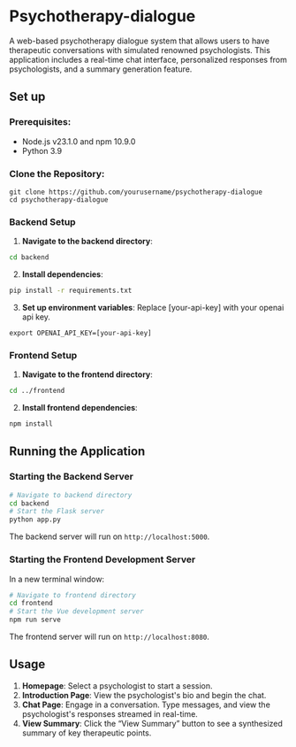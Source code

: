 # Psychotherapy-dialogue

A web-based psychotherapy dialogue system that allows users to have therapeutic conversations with simulated renowned psychologists. This application includes a real-time chat interface, personalized responses from psychologists, and a summary generation feature.


## Set up

### Prerequisites:
- Node.js v23.1.0 and npm 10.9.0
- Python 3.9

### Clone the Repository:
```
git clone https://github.com/yourusername/psychotherapy-dialogue
cd psychotherapy-dialogue
```

### Backend Setup

1. **Navigate to the backend directory**:
```bash
cd backend
```
2. **Install dependencies**:
```bash
pip install -r requirements.txt
```

3. **Set up environment variables**:
Replace [your-api-key] with your openai api key.
```
export OPENAI_API_KEY=[your-api-key]
```

### Frontend Setup

1. **Navigate to the frontend directory**:
```bash
cd ../frontend
```

2. **Install frontend dependencies**:
```bash
npm install
```

## Running the Application

### Starting the Backend Server

```bash
# Navigate to backend directory
cd backend
# Start the Flask server
python app.py
```

The backend server will run on `http://localhost:5000`.

### Starting the Frontend Development Server

In a new terminal window:

```bash
# Navigate to frontend directory
cd frontend
# Start the Vue development server
npm run serve
```

The frontend server will run on `http://localhost:8080`.


## Usage

1. **Homepage**: Select a psychologist to start a session.
2. **Introduction Page**: View the psychologist's bio and begin the chat.
3. **Chat Page**: Engage in a conversation. Type messages, and view the psychologist's responses streamed in real-time.
4. **View Summary**: Click the “View Summary” button to see a synthesized summary of key therapeutic points.